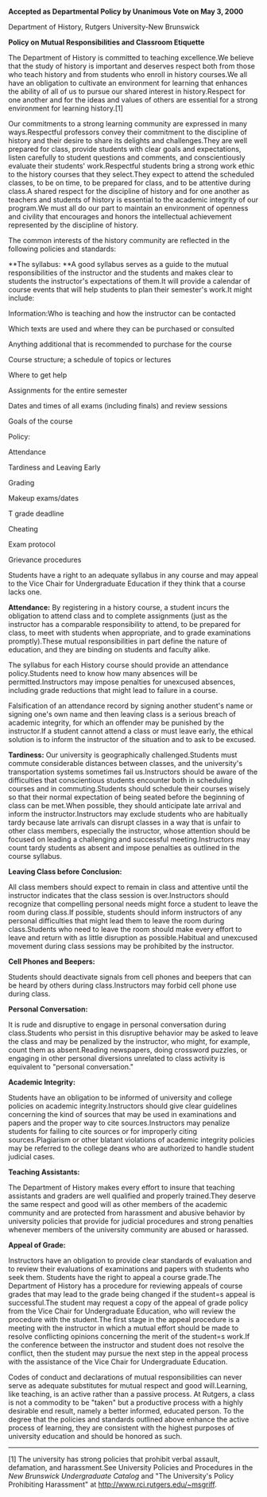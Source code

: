 **Accepted as Departmental Policy by Unanimous Vote on May 3, 2000**

Department of History, Rutgers University-New Brunswick

**Policy on Mutual Responsibilities and Classroom Etiquette**

The Department of History is committed to teaching excellence.We believe that
the study of history is important and deserves respect both from those who
teach history and from students who enroll in history courses.We all have an
obligation to cultivate an environment for learning that enhances the ability
of all of us to pursue our shared interest in history.Respect for one another
and for the ideas and values of others are essential for a strong environment
for learning history.[1]

Our commitments to a strong learning community are expressed in many
ways.Respectful professors convey their commitment to the discipline of
history and their desire to share its delights and challenges.They are well
prepared for class, provide students with clear goals and expectations, listen
carefully to student questions and comments, and conscientiously evaluate
their students' work.Respectful students bring a strong work ethic to the
history courses that they select.They expect to attend the scheduled classes,
to be on time, to be prepared for class, and to be attentive during class.A
shared respect for the discipline of history and for one another as teachers
and students of history is essential to the academic integrity of our
program.We must all do our part to maintain an environment of openness and
civility that encourages and honors the intellectual achievement represented
by the discipline of history.

The common interests of the history community are reflected in the following
policies and standards:

**The syllabus:  **A good syllabus serves as a guide to the mutual
responsibilities of the instructor and the students and makes clear to
students the instructor's expectations of them.It will provide a calendar of
course events that will help students to plan their semester's work.It might
include:

Information:Who is teaching and how the instructor can be contacted

Which texts are used and where they can be purchased or consulted

Anything additional that is recommended to purchase for the course

Course structure; a schedule of topics or lectures

Where to get help

Assignments for the entire semester

Dates and times of all exams (including finals) and review sessions

Goals of the course



Policy:

Attendance

Tardiness and Leaving Early

Grading

Makeup exams/dates

T grade deadline

Cheating

Exam protocol

Grievance procedures

  


Students have a right to an adequate syllabus in any course and may appeal to
the Vice Chair for Undergraduate Education if they think that a course lacks
one.

**Attendance:** By registering in a history course, a student incurs the
obligation to attend class and to complete assignments (just as the instructor
has a comparable responsibility to attend, to be prepared for class, to meet
with students when appropriate, and to grade examinations promptly).These
mutual responsibilities in part define the nature of education, and they are
binding on students and faculty alike.

The syllabus for each History course should provide an attendance
policy.Students need to know how many absences will be permitted.Instructors
may impose penalties for unexcused absences, including grade reductions that
might lead to failure in a course.

Falsification of an attendance record by signing another student's name or
signing one's own name and then leaving class is a serious breach of academic
integrity, for which an offender may be punished by the instructor.If a
student cannot attend a class or must leave early, the ethical solution is to
inform the instructor of the situation and to ask to be excused.

**Tardiness:** Our university is geographically challenged.Students must
commute considerable distances between classes, and the university's
transportation systems sometimes fail us.Instructors should be aware of the
difficulties that conscientious students encounter both in scheduling courses
and in commuting.Students should schedule their courses wisely so that their
normal expectation of being seated before the beginning of class can be
met.When possible, they should anticipate late arrival and inform the
instructor.Instructors may exclude students who are habitually tardy because
late arrivals can disrupt classes in a way that is unfair to other class
members, especially the instructor, whose attention should be focused on
leading a challenging and successful meeting.Instructors may count tardy
students as absent and impose penalties as outlined in the course syllabus.

**Leaving Class before Conclusion:**

All class members should expect to remain in class and attentive until the
instructor indicates that the class session is over.Instructors should
recognize that compelling personal needs might force a student to leave the
room during class.If possible, students should inform instructors of any
personal difficulties that might lead them to leave the room during
class.Students who need to leave the room should make every effort to leave
and return with as little disruption as possible.Habitual and unexcused
movement during class sessions may be prohibited by the instructor.

**Cell Phones and Beepers:**

Students should deactivate signals from cell phones and beepers that can be
heard by others during class.Instructors may forbid cell phone use during
class.

**Personal Conversation:**

It is rude and disruptive to engage in personal conversation during
class.Students who persist in this disruptive behavior may be asked to leave
the class and may be penalized by the instructor, who might, for example,
count them as absent.Reading newspapers, doing crossword puzzles, or engaging
in other personal diversions unrelated to class activity is equivalent to
"personal conversation."

**Academic Integrity:**

Students have an obligation to be informed of university and college policies
on academic integrity.Instructors should give clear guidelines concerning the
kind of sources that may be used in examinations and papers and the proper way
to cite sources.Instructors may penalize students for failing to cite sources
or for improperly citing sources.Plagiarism or other blatant violations of
academic integrity policies may be referred to the college deans who are
authorized to handle student judicial cases.

**Teaching Assistants:**

The Department of History makes every effort to insure that teaching
assistants and graders are well qualified and properly trained.They deserve
the same respect and good will as other members of the academic community and
are protected from harassment and abusive behavior by university policies that
provide for judicial procedures and strong penalties whenever members of the
university community are abused or harassed.



**Appeal of Grade:**

  

Instructors have an obligation to provide clear standards of evaluation and to
review their evaluations of examinations and papers with students who seek
them. Students have the right to appeal a course grade.The Department of
History has a procedure for reviewing appeals of course grades that may lead
to the grade being changed if the student=s appeal is successful.The student
may request a copy of the appeal of grade policy from the Vice Chair for
Undergraduate Education, who will review the procedure with the student.The
first stage in the appeal procedure is a meeting with the instructor in which
a mutual effort should be made to resolve conflicting opinions concerning the
merit of the student=s work.If the conference between the instructor and
student does not resolve the conflict, then the student may pursue the next
step in the appeal process with the assistance of the Vice Chair for
Undergraduate Education.



Codes of conduct and declarations of mutual responsibilities can never serve
as adequate substitutes for mutual respect and good will.Learning, like
teaching, is an active rather than a passive process. At Rutgers, a class is
not a commodity to be "taken" but a productive process with a highly desirable
end result, namely a better informed, educated person. To the degree that the
policies and standards outlined above enhance the active process of learning,
they are consistent with the highest purposes of university education and
should be honored as such.

  

* * *

[1] The university has strong policies that prohibit verbal assault,
defamation, and harassment.See University Policies and Procedures in the _New
Brunswick Undergraduate Catalog_ and "The University's Policy Prohibiting
Harassment" at http://www.rci.rutgers.edu/~msgriff.

